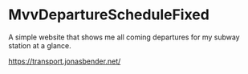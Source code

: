 # MvvDepartureScheduleFixed

A simple website that shows me all coming departures for my subway station at a glance. 

https://transport.jonasbender.net/
